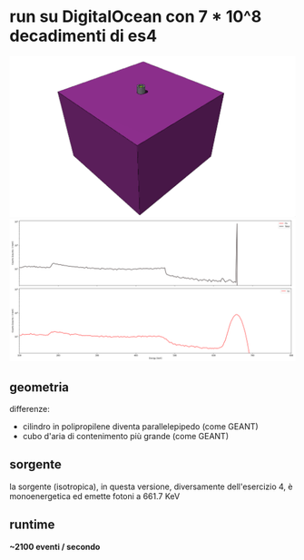 # run su DigitalOcean con 7 * 10^8 decadimenti di es4

![Render](es4_cloud.png)
![Spectra](Mono_resolution.png)

## geometria

differenze:
- cilindro in polipropilene diventa parallelepipedo (come GEANT)
- cubo d'aria di contenimento più grande (come GEANT)

## sorgente

la sorgente (isotropica), in questa versione, diversamente dell'esercizio 4, è monoenergetica ed emette fotoni a 661.7 KeV

## runtime

**~2100 eventi / secondo**